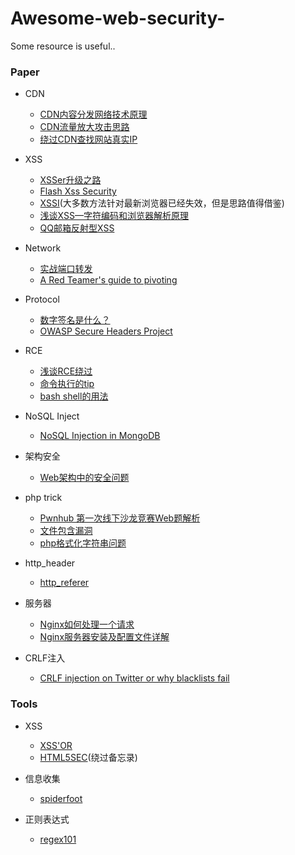 # Awesome-web-security-
Some resource is useful..

### Paper

- CDN
    - [CDN内容分发网络技术原理](http://www.it.com.cn/f/server/076/21/433995.htm)
    - [CDN流量放大攻击思路](http://www.freebuf.com/articles/network/14348.html)
    - [绕过CDN查找网站真实IP](http://xiaix.me/rao-guo-cdncha-zhao-wang-zhan-zhen-shi-ip/)

- XSS
    - [XSSer升级之路](http://xuelinf.github.io/2016/05/14/-level-5-%E8%A2%AB%E5%BF%BD%E7%95%A5%E7%9A%84%E5%8F%8D%E6%96%9C%E6%9D%A0-XSS%E5%8D%87%E7%BA%A7%E4%B9%8B%E8%B7%AF/)
    - [Flash Xss Security](http://www.joychou.org/index.php/web/flash-xss.html)
    - [XSSI](http://www.mbsd.jp/Whitepaper/xssi.pdf)(大多数方法针对最新浏览器已经失效，但是思路值得借鉴)
    - [浅谈XSS—字符编码和浏览器解析原理](https://security.yirendai.com/news/share/26)
    - [QQ邮箱反射型XSS](http://pirogue.org/2017/08/25/qqmailxss/)

- Network
    - [实战端口转发](https://www.ibm.com/developerworks/cn/linux/l-cn-sshforward/index.html)
    - [A Red Teamer's guide to pivoting](https://artkond.com/2017/03/23/pivoting-guide/)

- Protocol
    - [数字签名是什么？](http://www.ruanyifeng.com/blog/2011/08/what_is_a_digital_signature.html)
    - [OWASP Secure Headers Project](https://www.owasp.org/index.php/OWASP_Secure_Headers_Project)
    
- RCE
    - [浅谈RCE绕过](http://pupiles.com/shellcode.html)
    - [命令执行的tip](http://www.cnblogs.com/iamstudy/articles/some_exec_command_tip.html)
    - [bash shell的用法](http://cn.linux.vbird.org/linux_basic/0320bash.php)
    
- NoSQL Inject
    - [NoSQL Injection in MongoDB](https://zanon.io/posts/nosql-injection-in-mongodb)
    
- 架构安全
    - [Web架构中的安全问题](https://github.com/bit4woo/sharexmind/blob/master/Web%E6%9E%B6%E6%9E%84%E4%B8%AD%E7%9A%84%E5%AE%89%E5%85%A8%E9%97%AE%E9%A2%98.xmind)
 
- php trick
    - [Pwnhub 第一次线下沙龙竞赛Web题解析](https://xianzhi.aliyun.com/forum/read/1983.html)
    - [文件包含漏洞](https://thief.one/2017/04/10/2/)
    - [php格式化字符串问题](https://paper.seebug.org/386/)
- http_header
    - [http_referer](http://blog.csdn.net/u011250882/article/details/49679535)
 
 - 服务器
    - [Nginx如何处理一个请求](http://tengine.taobao.org/nginx_docs/cn/docs/http/request_processing.html)
    - [Nginx服务器安装及配置文件详解](http://www.cnblogs.com/bluestorm/p/4574688.html)
    
 - CRLF注入
    - [CRLF injection on Twitter or why blacklists fail](https://blog.innerht.ml/twitter-crlf-injection/)   

### Tools

- XSS
    - [XSS'OR](http://xssor.io/)
    - [HTML5SEC](https://html5sec.org/)(绕过备忘录)

- 信息收集
    - [spiderfoot](http://www.spiderfoot.net/download/)

- 正则表达式
    - [regex101](https://regex101.com/)

    
    
